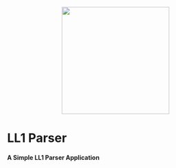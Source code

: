 <p align="center">
  <img width="250" height="250" src="http://uupload.ir/files/eee5_screen_shot_1398-03-02_at_4.18.53_pm.png">
</p>




# LL1 Parser

#### A Simple LL1 Parser Application
